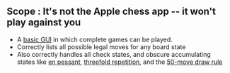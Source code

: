 ## Scope : It's not the Apple chess app -- it won't play against you
* A [basic GUI](https://chess-game-gules.vercel.app/) in which complete games can be played. 
* Correctly lists all possible legal moves for any board state
* Also correctly handles all check states, and obscure accumulating states like [en pessant](https://en.wikipedia.org/wiki/En_passant), [threefold repetition](https://en.wikipedia.org/wiki/Threefold_repetition), and the [50-move draw rule](https://en.wikipedia.org/wiki/Fifty-move_rule)

